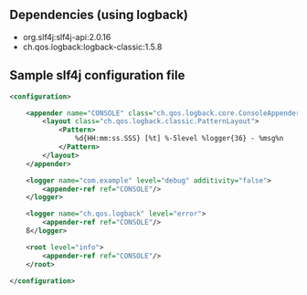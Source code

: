 ## Dependencies (using logback)

- org.slf4j:slf4j-api:2.0.16
- ch.qos.logback:logback-classic:1.5.8

## Sample slf4j configuration file

```xml
<configuration>

    <appender name="CONSOLE" class="ch.qos.logback.core.ConsoleAppender">
        <layout class="ch.qos.logback.classic.PatternLayout">
            <Pattern>
                %d{HH:mm:ss.SSS} [%t] %-5level %logger{36} - %msg%n
            </Pattern>
        </layout>
    </appender>

    <logger name="com.example" level="debug" additivity="false">
        <appender-ref ref="CONSOLE"/>
    </logger>

    <logger name="ch.qos.logback" level="error">
        <appender-ref ref="CONSOLE"/>
    ß</logger>

    <root level="info">
        <appender-ref ref="CONSOLE"/>
    </root>

</configuration>
```